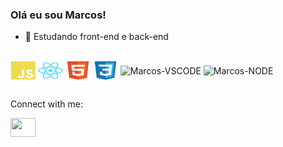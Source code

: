 ### Olá eu sou Marcos!

- 🌱 Estudando front-end e back-end

<div style="display: inline_block"><br>
  <img align="center" alt="Marcos-Js" height="30" width="40" src="https://raw.githubusercontent.com/devicons/devicon/master/icons/javascript/javascript-plain.svg">  
  <img align="center" alt="Marcos-React" height="30" width="40" src="https://raw.githubusercontent.com/devicons/devicon/master/icons/react/react-original.svg">
  <img align="center" alt="Marcos-HTML" height="30" width="40" src="https://raw.githubusercontent.com/devicons/devicon/master/icons/html5/html5-original.svg">
  <img align="center" alt="Marcos-CSS" height="30" width="40" src="https://raw.githubusercontent.com/devicons/devicon/master/icons/css3/css3-original.svg">
  <img align="center" alt="Marcos-VSCODE" height="30" width="40" src="https://cdn.jsdelivr.net/gh/devicons/devicon/icons/vscode/vscode-original-wordmark.svg">
  <img align="center" alt="Marcos-NODE" height="30" width="40" src="https://cdn.jsdelivr.net/gh/devicons/devicon/icons/nodejs/nodejs-original.svg">
  
 </div>
 
 ##
 
 Connect with me:
 
 <div>
  <a href="https://www.linkedin.com/in/marcos-jose-magalhaes-junior"> <img align="center" height="30" width="40" src=https://cdn.jsdelivr.net/gh/devicons/devicon/icons/linkedin/linkedin-original.svg target="_blank"></a>
  </div> 
 
 
